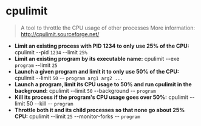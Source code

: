 # cpulimit
> A tool to throttle the CPU usage of other processes
> More information: <http://cpulimit.sourceforge.net/>
- **Limit an existing process with PID 1234 to only use 25% of the CPU:**
cpulimit --pid `1234` --limit `25%`
- **Limit an existing program by its executable name:**
cpulimit --exe `program` --limit `25`
- **Launch a given program and limit it to only use 50% of the CPU:**
cpulimit --limit `50` -- `program arg1 arg2 ...`
- **Launch a program, limit its CPU usage to 50% and run cpulimit in the background:**
cpulimit --limit `50` --background -- `program`
- **Kill its process if the program's CPU usage goes over 50%:**
cpulimit --limit 50 --kill -- `program`
- **Throttle both it and its child processes so that none go about 25% CPU:**
cpulimit --limit `25` --monitor-forks -- `program`
